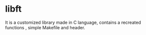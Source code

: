 # libft
It is a customized library made in C language, contains a recreated functions , simple Makefile and header.
